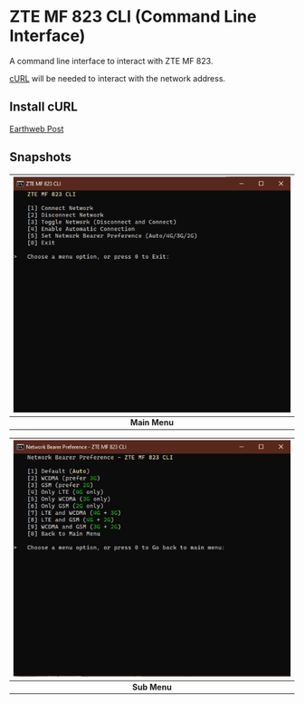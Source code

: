 # ZTE MF 823 CLI (Command Line Interface)
A command line interface to interact with ZTE MF 823.

[cURL](https://curl.se/) will be needed to interact with the network address.

## Install cURL
[Earthweb Post](https://earthweb.com/curl/.) 

## Snapshots
| ![Main Menu](snapshots\MainMenu.png "Main Menu") |
|:--:|
| **Main Menu** |

| ![Sub Menu](snapshots\SubMenu.png "Sub Menu") |
|:--:|
| **Sub Menu** | 